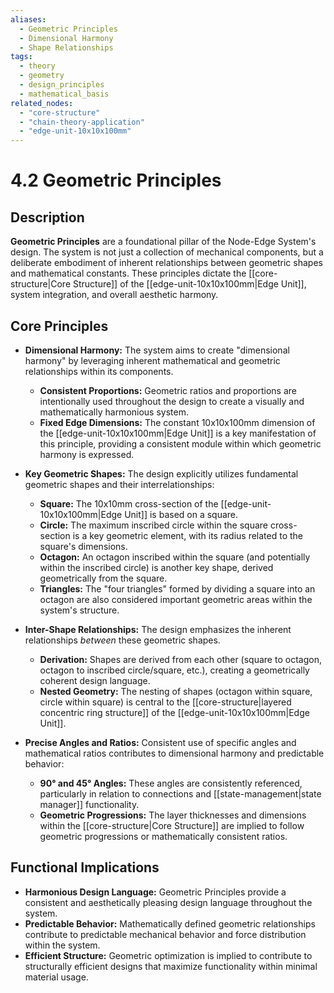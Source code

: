 ```yaml
---
aliases:
  - Geometric Principles
  - Dimensional Harmony
  - Shape Relationships
tags:
  - theory
  - geometry
  - design_principles
  - mathematical_basis
related_nodes:
  - "core-structure"
  - "chain-theory-application"
  - "edge-unit-10x10x100mm"
---
```

# 4.2 Geometric Principles

## Description

**Geometric Principles** are a foundational pillar of the Node-Edge System's design. The system is not just a collection of mechanical components, but a deliberate embodiment of inherent relationships between geometric shapes and mathematical constants. These principles dictate the [[core-structure|Core Structure]] of the [[edge-unit-10x10x100mm|Edge Unit]], system integration, and overall aesthetic harmony.

## Core Principles

- **Dimensional Harmony:** The system aims to create "dimensional harmony" by leveraging inherent mathematical and geometric relationships within its components.
    - **Consistent Proportions:** Geometric ratios and proportions are intentionally used throughout the design to create a visually and mathematically harmonious system.
    - **Fixed Edge Dimensions:** The constant 10x10x100mm dimension of the [[edge-unit-10x10x100mm|Edge Unit]] is a key manifestation of this principle, providing a consistent module within which geometric harmony is expressed.

- **Key Geometric Shapes:** The design explicitly utilizes fundamental geometric shapes and their interrelationships:
    - **Square:** The 10x10mm cross-section of the [[edge-unit-10x10x100mm|Edge Unit]] is based on a square.
    - **Circle:** The maximum inscribed circle within the square cross-section is a key geometric element, with its radius related to the square's dimensions.
    - **Octagon:** An octagon inscribed within the square (and potentially within the inscribed circle) is another key shape, derived geometrically from the square.
    - **Triangles:** The "four triangles" formed by dividing a square into an octagon are also considered important geometric areas within the system's structure.

- **Inter-Shape Relationships:** The design emphasizes the inherent relationships *between* these geometric shapes.
    - **Derivation:** Shapes are derived from each other (square to octagon, octagon to inscribed circle/square, etc.), creating a geometrically coherent design language.
    - **Nested Geometry:** The nesting of shapes (octagon within square, circle within square) is central to the [[core-structure|layered concentric ring structure]] of the [[edge-unit-10x10x100mm|Edge Unit]].

- **Precise Angles and Ratios:** Consistent use of specific angles and mathematical ratios contributes to dimensional harmony and predictable behavior:
    - **90° and 45° Angles:** These angles are consistently referenced, particularly in relation to connections and [[state-management|state manager]] functionality.
    - **Geometric Progressions:** The layer thicknesses and dimensions within the [[core-structure|Core Structure]] are implied to follow geometric progressions or mathematically consistent ratios.

## Functional Implications

- **Harmonious Design Language:** Geometric Principles provide a consistent and aesthetically pleasing design language throughout the system.
- **Predictable Behavior:** Mathematically defined geometric relationships contribute to predictable mechanical behavior and force distribution within the system.
- **Efficient Structure:** Geometric optimization is implied to contribute to structurally efficient designs that maximize functionality within minimal material usage.
